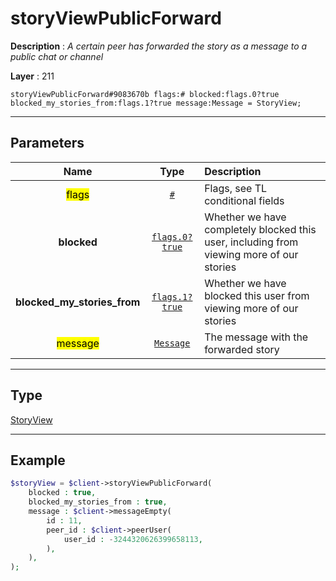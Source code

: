 # storyViewPublicForward

**Description** : *A certain peer has forwarded the story as a message to a public chat or channel*

**Layer** : 211

```tl
storyViewPublicForward#9083670b flags:# blocked:flags.0?true blocked_my_stories_from:flags.1?true message:Message = StoryView;
```

---

## Parameters

| Name | Type | Description |
| :---: | :---: | :--- |
| <mark>flags</mark> | [`#`](type/#) | Flags, see TL conditional fields |
| **blocked** | [`flags.0?true`](type/true) | Whether we have completely blocked this user, including from viewing more of our stories |
| **blocked_my_stories_from** | [`flags.1?true`](type/true) | Whether we have blocked this user from viewing more of our stories |
| <mark>message</mark> | [`Message`](type/Message) | The message with the forwarded story |

---

## Type

[StoryView](type/StoryView)

---

## Example

```php
$storyView = $client->storyViewPublicForward(
	blocked : true,
	blocked_my_stories_from : true,
	message : $client->messageEmpty(
		id : 11,
		peer_id : $client->peerUser(
			user_id : -3244320626399658113,
		),
	),
);
```